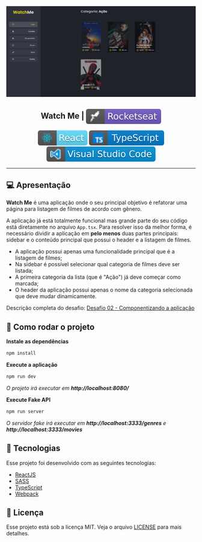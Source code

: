 <img src=".github/watch-me.png" />

<h2 align="center">
   Watch Me | <img alt="badge rocketseat" align="center" src=".github/rocket.svg">
</h2>

<p align="center">
  <img alt="badge react" src=".github/badge-react.svg">
  <img alt="badge typescript" src=".github/badge-typescript.svg">
  <img alt="badge vscode" src=".github/badge-visual_studio_code.svg">
</p>

---

## 💻 Apresentação

**Watch Me** é uma aplicação onde o seu principal objetivo é refatorar uma página para listagem de filmes de acordo com gênero. 

A aplicação já está totalmente funcional mas grande parte do seu código está diretamente no arquivo `App.tsx`. Para resolver isso da melhor forma, é necessário dividir a aplicação em **pelo menos** duas partes principais: sidebar e o conteúdo principal que possui o header e a listagem de filmes.

- A aplicação possui apenas uma funcionalidade principal que é a listagem de filmes;
- Na sidebar é possível selecionar qual categoria de filmes deve ser listada;
- A primeira categoria da lista (que é "Ação") já deve começar como marcada;
- O header da aplicação possui apenas o nome da categoria selecionada que deve mudar dinamicamente.

Descrição completa do desafio: [Desafio 02 - Componentizando a aplicação](./docs/Desafio%2002%20-%20Componentizando%20a%20aplica%C3%A7%C3%A3o.md)



## 🧭 Como rodar o projeto

**Instale as dependências**

```bash
npm install
```

**Execute a aplicação**

```bash
npm run dev
```
*O projeto irá executar em **http://localhost:8080/***


**Execute Fake API**
```bash
npm run server
```
*O servidor fake irá executar em **http://localhost:3333/genres** e **http://localhost:3333/movies***

## 🚀 Tecnologias

Esse projeto foi desenvolvido com as seguintes tecnologias:

- [ReactJS](https://pt-br.reactjs.org/)
- [SASS](https://sass-lang.com/)
- [TypeScript](https://www.typescriptlang.org/pt/)
- [Webpack](https://webpack.js.org/)

## 📝 Licença

Esse projeto está sob a licença MIT. Veja o arquivo [LICENSE](LICENSE) para mais detalhes.
